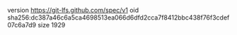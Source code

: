 version https://git-lfs.github.com/spec/v1
oid sha256:dc387a46c6a5ca4698513ea066d6dfd2cca7f8412bbc438f76f3cdef07c6a7d9
size 1929
